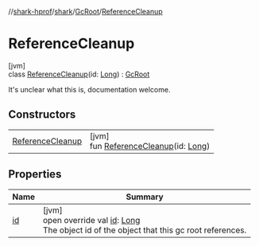 //[shark-hprof](../../../../index.md)/[shark](../../index.md)/[GcRoot](../index.md)/[ReferenceCleanup](index.md)

# ReferenceCleanup

[jvm]\
class [ReferenceCleanup](index.md)(id: [Long](https://kotlinlang.org/api/latest/jvm/stdlib/kotlin/-long/index.html)) : [GcRoot](../index.md)

It's unclear what this is, documentation welcome.

## Constructors

| | |
|---|---|
| [ReferenceCleanup](-reference-cleanup.md) | [jvm]<br>fun [ReferenceCleanup](-reference-cleanup.md)(id: [Long](https://kotlinlang.org/api/latest/jvm/stdlib/kotlin/-long/index.html)) |

## Properties

| Name | Summary |
|---|---|
| [id](id.md) | [jvm]<br>open override val [id](id.md): [Long](https://kotlinlang.org/api/latest/jvm/stdlib/kotlin/-long/index.html)<br>The object id of the object that this gc root references. |
